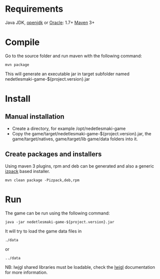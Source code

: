Requirements
============

Java JDK, [openjdk](http://openjdk.java.net/) or [Oracle](http://java.com): 1.7+
[Maven](http://www.maven.org) 3+

Compile
=======

Go to the source folder and run maven with the following command:

	mvn package

This will generate an executable jar in target subfolder named nedetlesmaki-game-${project.version}.jar

Install
=======

Manual installation
-------------------

- Create a directory, for example /opt/nedetlesmaki-game
- Copy the game/target/nedetlesmaki-game-${project.version}.jar, the game/target/natives, game/target/lib game/data folders into it.

Create packages and installers
------------------------------

Using maven 3 plugins, rpm and deb can be generated and also a generic [izpack](www.izpack.org) based installer.

	mvn clean package -Pizpack,deb,rpm

Run
===


The game can be run using the following command:

	java -jar nedetlesmaki-game-${project.version}.jar

It will try to load the game data files in

	./data

or

	../data

NB: lwjgl shared libraries must be loadable, check the [lwjgl](www.lwjgl.org) documentation for more information.
